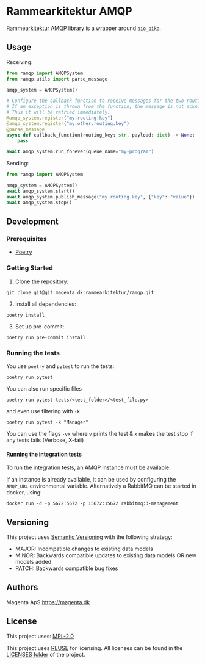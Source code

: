 <!--
SPDX-FileCopyrightText: 2021 Magenta ApS <https://magenta.dk>
SPDX-License-Identifier: MPL-2.0
-->

# Rammearkitektur AMQP

Rammearkitektur AMQP library is a wrapper around `aio_pika`.

## Usage

Receiving:
```python
from ramqp import AMQPSystem
from ramqp.utils import parse_message

amqp_system = AMQPSystem()

# Configure the callback function to receive messages for the two routing keys.
# If an exception is thrown from the function, the message is not acknowledged.
# Thus it will be retried immediately.
@amqp_system.register("my.routing.key")
@amqp_system.register("my.other.routing.key")
@parse_message
async def callback_function(routing_key: str, payload: dict) -> None:
    pass

await amqp_system.run_forever(queue_name="my-program")
```

Sending:
```python
from ramqp import AMQPSystem

amqp_system = AMQPSystem()
await amqp_system.start()
await amqp_system.publish_message("my.routing.key", {"key": "value"})
await amqp_system.stop()
```

## Development

### Prerequisites

- [Poetry](https://github.com/python-poetry/poetry)

### Getting Started

1. Clone the repository:
```
git clone git@git.magenta.dk:rammearkitektur/ramqp.git
```

2. Install all dependencies:
```
poetry install
```

3. Set up pre-commit:
```
poetry run pre-commit install
```

### Running the tests

You use `poetry` and `pytest` to run the tests:

`poetry run pytest`

You can also run specific files

`poetry run pytest tests/<test_folder>/<test_file.py>`

and even use filtering with `-k`

`poetry run pytest -k "Manager"`

You can use the flags `-vx` where `v` prints the test & `x` makes the test stop if any tests fails (Verbose, X-fail)

#### Running the integration tests

To run the integration tests, an AMQP instance must be available.

If an instance is already available, it can be used by configuring the `AMQP_URL`
environmental variable. Alternatively a RabbitMQ can be started in docker, using:
```
docker run -d -p 5672:5672 -p 15672:15672 rabbitmq:3-management
```

## Versioning

This project uses [Semantic Versioning](https://semver.org/) with the following strategy:
- MAJOR: Incompatible changes to existing data models
- MINOR: Backwards compatible updates to existing data models OR new models added
- PATCH: Backwards compatible bug fixes

## Authors

Magenta ApS <https://magenta.dk>

## License

This project uses: [MPL-2.0](MPL-2.0.txt)

This project uses [REUSE](https://reuse.software) for licensing.
All licenses can be found in the [LICENSES folder](LICENSES/) of the project.
